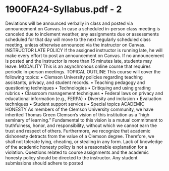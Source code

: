 # 1900FA24-Syllabus.pdf - 2

Deviations will be announced verbally in class and posted via announcement on Canvas.
In case a scheduled in-person class meeting is canceled due to inclement weather, any assignments due or assessments 
scheduled for that day will move to the next regularly scheduled class meeting, unless otherwise announced via the instructor 
on Canvas.
INSTRUCTOR LATE POLICY 
If the assigned instructor is running late, he will make every effort to post an announcement on Canvas. If no announcement is 
posted and the instructor is more than 15 minutes late, students may leave.
MODALITY 
This is an asynchronous online course that requires periodic in-person meetings.
TOPICAL OUTLINE 
This course will cover the following topics:
• Clemson University policies regarding teaching assistants, privacy, and student records.
• Teaching pedagogy and questioning techniques
• Technologies
• Critiquing and using grading rubrics
• Classroom management techniques
• Federal laws on privacy and educational information (e.g., FERPA)
• Diversity and inclusion
• Evaluation techniques
• Student support services
• Special topics
ACADEMIC HONESTY
As members of the Clemson University community, we have inherited Thomas Green Clemson’s vision of this institution as a 
“high seminary of learning.” Fundamental to this vision is a mutual commitment to truthfulness, honor, and responsibility, 
without which we cannot earn the trust and respect of others. Furthermore, we recognize that academic dishonesty detracts 
from the value of a Clemson degree. Therefore, we shall not tolerate lying, cheating, or stealing in any form. Lack of knowledge 
of the academic honesty policy is not a reasonable explanation for a violation. Questions related to course assignments and 
the academic honesty policy should be directed to the instructor. Any student submissions should adhere to posted